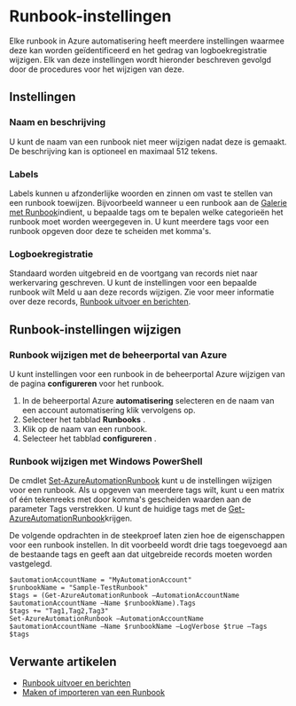 <properties 
   pageTitle="Runbook-instellingen"
   description="Beschrijving van de configuratie-instellingen voor een runbook in Azure automatisering en hoe u deze gebruik van de Azure Management Portal en de Windows PowerShell wijzigt."
   services="automation"
   documentationCenter=""
   authors="bwren"
   manager="stevenka"
   editor="tysonn" />
<tags 
   ms.service="automation"
   ms.devlang="na"
   ms.topic="article"
   ms.tgt_pltfrm="na"
   ms.workload="infrastructure-services"
   ms.date="02/09/2016"
   ms.author="bwren" />

# <a name="runbook-settings"></a>Runbook-instellingen

Elke runbook in Azure automatisering heeft meerdere instellingen waarmee deze kan worden geïdentificeerd en het gedrag van logboekregistratie wijzigen. Elk van deze instellingen wordt hieronder beschreven gevolgd door de procedures voor het wijzigen van deze.

## <a name="settings"></a>Instellingen

### <a name="name-and-description"></a>Naam en beschrijving

U kunt de naam van een runbook niet meer wijzigen nadat deze is gemaakt. De beschrijving kan is optioneel en maximaal 512 tekens.

### <a name="tags"></a>Labels

Labels kunnen u afzonderlijke woorden en zinnen om vast te stellen van een runbook toewijzen. Bijvoorbeeld wanneer u een runbook aan de [Galerie met Runbook](https://msdn.microsoft.com/library/dn781422.aspx)indient, u bepaalde tags om te bepalen welke categorieën het runbook moet worden weergegeven in. U kunt meerdere tags voor een runbook opgeven door deze te scheiden met komma's.

### <a name="logging"></a>Logboekregistratie

Standaard worden uitgebreid en de voortgang van records niet naar werkervaring geschreven. U kunt de instellingen voor een bepaalde runbook wilt Meld u aan deze records wijzigen. Zie voor meer informatie over deze records, [Runbook uitvoer en berichten](https://msdn.microsoft.com/library/dn879148.aspx).

## <a name="changing-runbook-settings"></a>Runbook-instellingen wijzigen

### <a name="changing-runbook-settings-with-the-azure-management-portal"></a>Runbook wijzigen met de beheerportal van Azure

U kunt instellingen voor een runbook in de beheerportal Azure wijzigen van de pagina **configureren** voor het runbook.

1. In de beheerportal Azure **automatisering** selecteren en de naam van een account automatisering klik vervolgens op.
1. Selecteer het tabblad **Runbooks** .
1. Klik op de naam van een runbook.
1. Selecteer het tabblad **configureren** .

### <a name="changing-runbook-settings-with-windows-powershell"></a>Runbook wijzigen met Windows PowerShell

De cmdlet [Set-AzureAutomationRunbook](https://msdn.microsoft.com/library/dn690275.aspx) kunt u de instellingen wijzigen voor een runbook. Als u opgeven van meerdere tags wilt, kunt u een matrix of één tekenreeks met door komma's gescheiden waarden aan de parameter Tags verstrekken. U kunt de huidige tags met de [Get-AzureAutomationRunbook](https://msdn.microsoft.com/library/dn690278.aspx)krijgen.

De volgende opdrachten in de steekproef laten zien hoe de eigenschappen voor een runbook instellen. In dit voorbeeld wordt drie tags toegevoegd aan de bestaande tags en geeft aan dat uitgebreide records moeten worden vastgelegd.

    $automationAccountName = "MyAutomationAccount"
    $runbookName = "Sample-TestRunbook"
    $tags = (Get-AzureAutomationRunbook –AutomationAccountName $automationAccountName –Name $runbookName).Tags
    $tags += "Tag1,Tag2,Tag3"
    Set-AzureAutomationRunbook –AutomationAccountName $automationAccountName –Name $runbookName –LogVerbose $true –Tags $tags

## <a name="related-articles"></a>Verwante artikelen
- [Runbook uitvoer en berichten](../automation-runbook-output-and-messages) 
- [Maken of importeren van een Runbook](https://msdn.microsoft.com/library/dn643637.aspx) 